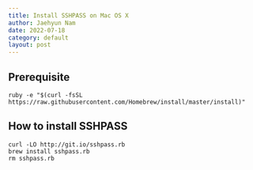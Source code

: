 ```yaml
---
title: Install SSHPASS on Mac OS X
author: Jaehyun Nam
date: 2022-07-18
category: default
layout: post
---
```


## Prerequisite

```
ruby -e "$(curl -fsSL https://raw.githubusercontent.com/Homebrew/install/master/install)"
```

## How to install SSHPASS

```
curl -LO http://git.io/sshpass.rb
brew install sshpass.rb
rm sshpass.rb
```

